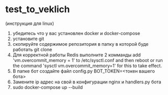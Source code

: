 # test_to_veklich
(инструкция для linux)
1. убедитесь что у вас установлен docker и docker-compose
2. установите git
3. скопируйте содержимое репозитория в папку в которой буде работать
   git clone <url> 
4. Для корректной работы Redis выполните 2 комманды
   add 'vm.overcommit_memory = 1' to /etc/sysctl.conf and then reboot or run the command 'sysctl vm.overcommit_memory=1' for this to take effect.
5. В папке бот создайте файл config.py
BOT_TOKEN=<токен вашего бота>
6. Замените ip адрес на свой в конфигурации nginx и handlers.py бота
7. sudo docker-compose up --build